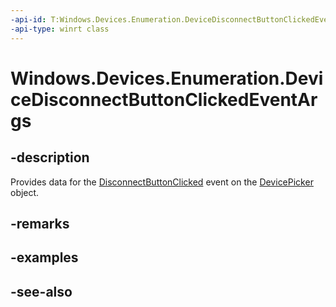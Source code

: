 ```yaml
---
-api-id: T:Windows.Devices.Enumeration.DeviceDisconnectButtonClickedEventArgs
-api-type: winrt class
---
```


<!-- Class syntax.
public class DeviceDisconnectButtonClickedEventArgs : Windows.Devices.Enumeration.IDeviceDisconnectButtonClickedEventArgs
-->

# Windows.Devices.Enumeration.DeviceDisconnectButtonClickedEventArgs

## -description
Provides data for the [DisconnectButtonClicked](devicepicker_disconnectbuttonclicked.md) event on the [DevicePicker](devicepicker.md) object.

## -remarks
<!--TODO: Document how the developer can obtain this class object, and add or update retriever elements as necessary.-->

## -examples

## -see-also
